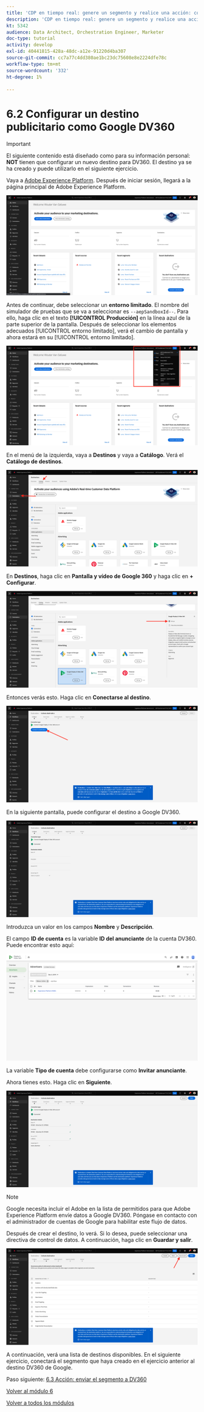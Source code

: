 ```yaml
---
title: 'CDP en tiempo real: genere un segmento y realice una acción: configure un destino publicitario como Google DV360'
description: 'CDP en tiempo real: genere un segmento y realice una acción: configure un destino publicitario como Google DV360'
kt: 5342
audience: Data Architect, Orchestration Engineer, Marketer
doc-type: tutorial
activity: develop
exl-id: 40441815-428a-48dc-a12e-91220d4ba307
source-git-commit: cc7a77c4dd380ae1bc23dc75608e8e2224dfe78c
workflow-type: tm+mt
source-wordcount: '332'
ht-degree: 1%

---
```


# 6.2 Configurar un destino publicitario como Google DV360

>[!IMPORTANT]
>
>El siguiente contenido está diseñado como para su información personal: **NOT** tienen que configurar un nuevo destino para DV360. El destino ya se ha creado y puede utilizarlo en el siguiente ejercicio.

Vaya a [Adobe Experience Platform](https://experience.adobe.com/platform). Después de iniciar sesión, llegará a la página principal de Adobe Experience Platform.

![Ingesta de datos](../module2/images/home.png)

Antes de continuar, debe seleccionar un **entorno limitado**. El nombre del simulador de pruebas que se va a seleccionar es ``--aepSandboxId--``. Para ello, haga clic en el texto **[!UICONTROL Producción]** en la línea azul de la parte superior de la pantalla. Después de seleccionar los elementos adecuados [!UICONTROL entorno limitado], verá el cambio de pantalla y ahora estará en su [!UICONTROL entorno limitado].

![Ingesta de datos](../module2/images/sb1.png)

En el menú de la izquierda, vaya a **Destinos** y vaya a **Catálogo**. Verá el **Catálogo de destinos**.

![RTCDP](./images/rtcdp.png)

En **Destinos**, haga clic en **Pantalla y vídeo de Google 360** y haga clic en **+ Configurar**.

![RTCDP](./images/rtcdpgoogle.png)

Entonces verás esto. Haga clic en **Conectarse al destino**.

![RTCDP](./images/rtcdpgooglecreate1.png)

En la siguiente pantalla, puede configurar el destino a Google DV360.

![RTCDP](./images/rtcdpgooglecreatedest.png)

Introduzca un valor en los campos **Nombre** y **Descripción**.

El campo **ID de cuenta** es la variable **ID del anunciante** de la cuenta DV360. Puede encontrar esto aquí:

![RTCDP](./images/rtcdpgoogledv360advid.png)

La variable **Tipo de cuenta** debe configurarse como **Invitar anunciante**.

Ahora tienes esto. Haga clic en **Siguiente**.

![RTCDP](./images/rtcdpgoogldv360new.png)

>[!NOTE]
>
>Google necesita incluir el Adobe en la lista de permitidos para que Adobe Experience Platform envíe datos a Google DV360. Póngase en contacto con el administrador de cuentas de Google para habilitar este flujo de datos.

Después de crear el destino, lo verá. Si lo desea, puede seleccionar una directiva de control de datos. A continuación, haga clic en **Guardar y salir**.

![RTCDP](./images/rtcdpcreatedest1.png)

A continuación, verá una lista de destinos disponibles.
En el siguiente ejercicio, conectará el segmento que haya creado en el ejercicio anterior al destino DV360 de Google.

Paso siguiente: [6.3 Acción: enviar el segmento a DV360](./ex3.md)

[Volver al módulo 6](./real-time-cdp-build-a-segment-take-action.md)

[Volver a todos los módulos](../../overview.md)
